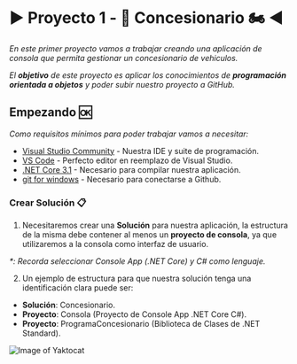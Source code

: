 # ▶ Proyecto 1 - 🚗 Concesionario 🏍 ◀

_En este primer proyecto vamos a trabajar creando una aplicación de consola que permita gestionar un concesionario de vehiculos._

_El **objetivo** de este proyecto es aplicar los conocimientos de **programación orientada a objetos** y poder subir nuestro proyecto a GitHub._

## Empezando 🆗

_Como requisitos mínimos para poder trabajar vamos a necesitar:_

* [Visual Studio Community](https://visualstudio.microsoft.com/es/vs/community/) - Nuestra IDE y suite de programación.
* [VS Code](http://www.dropwizard.io/1.0.2/docs/) - Perfecto editor en reemplazo de Visual Studio.
* [.NET Core 3.1](https://dotnet.microsoft.com/download/dotnet-core/3.1) - Necesario para compilar nuestra aplicación.
* [git for windows](https://gitforwindows.org/) - Necesario para conectarse a Github.

### Crear Solución 📋

1. Necesitaremos crear una **Solución** para nuestra aplicación, la estructura de la misma debe contener al menos un **proyecto de consola**, ya que utilizaremos a la consola como interfaz de usuario.

_*: Recorda seleccionar Console App (.NET Core) y C# como lenguaje._

2. Un ejemplo de estructura para que nuestra solución tenga una identificación clara puede ser:

- **Solución**: Concesionario.
- **Proyecto**: Consola (Proyecto de Console App .NET Core C#).
- **Proyecto**: ProgramaConcesionario (Biblioteca de Clases de .NET Standard).

![Image of Yaktocat](https://octodex.github.com/images/yaktocat.png)

